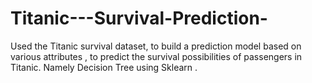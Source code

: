 # Titanic---Survival-Prediction-
Used the Titanic survival dataset, to build a prediction model based on various attributes , to predict the survival possibilities of passengers in Titanic. Namely Decision Tree using Sklearn . 
